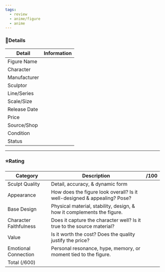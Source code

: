 ```yaml
---
tags:
  - review
  - anime/figure
  - anime
---
```


### 🧾Details

| Detail       | Information |
| ------------ | ----------- |
| Figure Name  |             |
| Character    |             |
| Manufacturer |             |
| Sculptor     |             |
| Line/Series  |             |
| Scale/Size   |             |
| Release Date |             |
| Price        |             |
| Source/Shop  |             |
| Condition    |             |
| Status       |             |

---
### ⭐Rating

| Category               | Description                                                              | /100 |
| ---------------------- | ------------------------------------------------------------------------ | ---- |
| Sculpt Quality         | Detail, accuracy, & dynamic form                                         |      |
| Appearance             | How does the figure look overall? Is it well-designed & appealing? Pose? |      |
| Base Design            | Physical material, stability, design, & how it complements the figure.   |      |
| Character Faithfulness | Does it capture the character well? Is it true to the source material?   |      |
| Value                  | Is it worth the cost? Does the quality justify the price?                |      |
| Emotional Connection   | Personal resonance, hype, memory, or moment tied to the figure.          |      |
| Total (/600)           |                                                                          |      |

